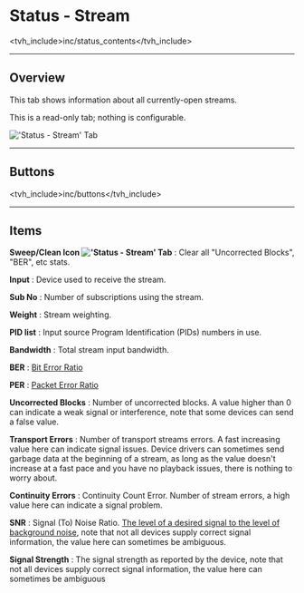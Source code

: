 # Status - Stream

<tvh_include>inc/status_contents</tvh_include>

---

## Overview

This tab shows information about all currently-open streams.

This is a read-only tab; nothing is configurable.

!['Status - Stream' Tab](static/img/doc/status/stream.png)

---

## Buttons

<tvh_include>inc/buttons</tvh_include>

---

## Items

**Sweep/Clean Icon !['Status - Stream' Tab](static/icons/clean.png)**
: Clear all "Uncorrected Blocks", "BER", etc stats.

**Input**
: Device used to receive the stream.

**Sub No**
: Number of subscriptions using the stream.

**Weight**
: Stream weighting.

**PID list**
: Input source Program Identification (PIDs) numbers in use.

**Bandwidth**
: Total stream input bandwidth.

**BER**
: [Bit Error Ratio](https://en.wikipedia.org/wiki/Bit_error_rate)

**PER**
: [Packet Error Ratio](https://en.wikipedia.org/wiki/Bit_error_rate#Packet_error_ratio)

**Uncorrected Blocks**
: Number of uncorrected blocks. A value higher than 0 can indicate a
weak signal or interference, note that some devices can send a false value.

**Transport Errors**
: Number of transport streams errors. A fast increasing value here can
indicate signal issues. Device drivers can sometimes send garbage data at
the beginning of a stream, as long as the value doesn't increase at a fast
pace and you have no playback issues, there is nothing to worry about.

**Continuity Errors**
: Continuity Count Error. Number of stream errors, a high value here can indicate a signal problem.

**SNR**
: Signal (To) Noise Ratio. [The level of a desired signal to the level of background noise](https://en.wikipedia.org/wiki/Signal-to-noise_ratio),
note that not all devices supply correct signal information,
the value here can sometimes be ambiguous.

**Signal Strength**
: The signal strength as reported by the device, note that not all devices
supply correct signal information, the value here can sometimes be ambiguous
